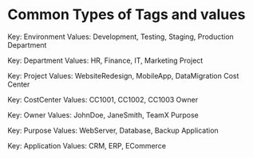 # Common Types of Tags and values

Key: Environment
Values: Development, Testing, Staging, Production
Department

Key: Department
Values: HR, Finance, IT, Marketing
Project

Key: Project
Values: WebsiteRedesign, MobileApp, DataMigration
Cost Center

Key: CostCenter
Values: CC1001, CC1002, CC1003
Owner

Key: Owner
Values: JohnDoe, JaneSmith, TeamX
Purpose

Key: Purpose
Values: WebServer, Database, Backup
Application

Key: Application
Values: CRM, ERP, ECommerce